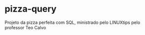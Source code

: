 # pizza-query

Projeto da pizza perfeita com SQL, ministrado pelo LINUXtips pelo professor Teo Calvo
